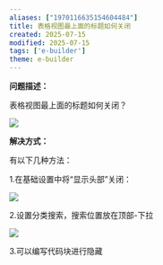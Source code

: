 ```yaml
---
aliases: ["1970116635154604484"]
title: 表格视图最上面的标题如何关闭
created: 2025-07-15
modified: 2025-07-15
tags: ['e-builder']
theme: e-builder
---
```


**问题描述：**

表格视图最上面的标题如何关闭？

![](21a0eaa2b16a402c2b254b9e50c84f77.jpg)

**解决方式：**

有以下几种方法：

1.在基础设置中将“显示头部”关闭：

![](4fcc925d50b8eba776d72c4df3a6dae9.jpg)

2.设置分类搜索，搜索位置放在顶部-下拉

![](50209f80eb57de14bb3071ff5095796c.jpg)

3.可以编写代码块进行隐藏